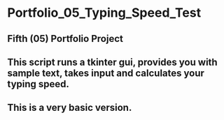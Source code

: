 # Portfolio_05_Typing_Speed_Test

## Fifth (05) Portfolio Project
## This script runs a tkinter gui, provides you with sample text, takes input and calculates your typing speed.

## This is a very basic version.